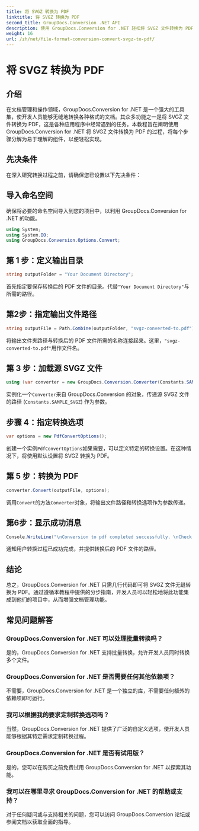 ```yaml
---
title: 将 SVGZ 转换为 PDF
linktitle: 将 SVGZ 转换为 PDF
second_title: GroupDocs.Conversion .NET API
description: 使用 GroupDocs.Conversion for .NET 轻松将 SVGZ 文件转换为 PDF。探索分步教程并释放无缝文档管理功能。
weight: 16
url: /zh/net/file-format-conversion-convert-svgz-to-pdf/
---
```


# 将 SVGZ 转换为 PDF

## 介绍
在文档管理和操作领域，GroupDocs.Conversion for .NET 是一个强大的工具集，使开发人员能够无缝地转换各种格式的文档。其众多功能之一是将 SVGZ 文件转换为 PDF，这是各种应用程序中经常遇到的任务。本教程旨在阐明使用 GroupDocs.Conversion for .NET 将 SVGZ 文件转换为 PDF 的过程，将每个步骤分解为易于理解的组件，以便轻松实现。
## 先决条件
在深入研究转换过程之前，请确保您已设置以下先决条件：

## 导入命名空间
确保将必要的命名空间导入到您的项目中，以利用 GroupDocs.Conversion for .NET 的功能。
```csharp
using System;
using System.IO;
using GroupDocs.Conversion.Options.Convert;
```

## 第 1 步：定义输出目录
```csharp
string outputFolder = "Your Document Directory";
```
首先指定要保存转换后的 PDF 文件的目录。代替`"Your Document Directory"`与所需的路径。
## 第2步：指定输出文件路径
```csharp
string outputFile = Path.Combine(outputFolder, "svgz-converted-to.pdf");
```
将输出文件夹路径与转换后的 PDF 文件所需的名称连接起来。这里，`"svgz-converted-to.pdf"`用作文件名。
## 第 3 步：加载源 SVGZ 文件
```csharp
using (var converter = new GroupDocs.Conversion.Converter(Constants.SAMPLE_SVGZ))
```
实例化一个`Converter`来自 GroupDocs.Conversion 的对象，传递源 SVGZ 文件的路径 (`Constants.SAMPLE_SVGZ`) 作为参数。
## 步骤 4：指定转换选项
```csharp
var options = new PdfConvertOptions();
```
创建一个实例`PdfConvertOptions`如果需要，可以定义特定的转换设置。在这种情况下，将使用默认设置将 SVGZ 转换为 PDF。
## 第 5 步：转换为 PDF
```csharp
converter.Convert(outputFile, options);
```
调用`Convert`的方法`Converter`对象，将输出文件路径和转换选项作为参数传递。
## 第6步：显示成功消息
```csharp
Console.WriteLine("\nConversion to pdf completed successfully. \nCheck output in {0}", outputFolder);
```
通知用户转换过程已成功完成，并提供转换后的 PDF 文件的路径。

## 结论
总之，GroupDocs.Conversion for .NET 只需几行代码即可将 SVGZ 文件无缝转换为 PDF。通过遵循本教程中提供的分步指南，开发人员可以轻松地将此功能集成到他们的项目中，从而增强文档管理功能。
## 常见问题解答
### GroupDocs.Conversion for .NET 可以处理批量转换吗？
是的，GroupDocs.Conversion for .NET 支持批量转换，允许开发人员同时转换多个文件。
### GroupDocs.Conversion for .NET 是否需要任何其他依赖项？
不需要，GroupDocs.Conversion for .NET 是一个独立的库，不需要任何额外的依赖项即可运行。
### 我可以根据我的要求定制转换选项吗？
当然，GroupDocs.Conversion for .NET 提供了广泛的自定义选项，使开发人员能够根据其特定需求定制转换过程。
### GroupDocs.Conversion for .NET 是否有试用版？
是的，您可以在购买之前免费试用 GroupDocs.Conversion for .NET 以探索其功能。
### 我可以在哪里寻求 GroupDocs.Conversion for .NET 的帮助或支持？
对于任何疑问或与支持相关的问题，您可以访问 GroupDocs.Conversion 论坛或参阅文档以获取全面的指导。
